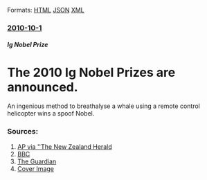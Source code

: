 
Formats: [HTML](/news/2010/10/1/the-2010-ig-nobel-prizes-are-announced.html)  [JSON](/news/2010/10/1/the-2010-ig-nobel-prizes-are-announced.json)  [XML](/news/2010/10/1/the-2010-ig-nobel-prizes-are-announced.xml)  

### [2010-10-1](/news/2010/10/1/index.md)

##### Ig Nobel Prize
# The 2010 Ig Nobel Prizes are announced. 

An ingenious method to breathalyse a whale using a remote control helicopter wins a spoof Nobel.


### Sources:

1. [AP via ''The New Zealand Herald](http://www.nzherald.co.nz/the-changing-world/news/article.cfm?c_id=1502962&objectid=10677433&ref=rss)
2. [BBC](http://www.bbc.co.uk/news/science-environment-11447095)
3. [The Guardian](http://www.guardian.co.uk/science/2010/oct/01/ig-nobel-awards-mould-bats)
3. [Cover Image](http://www.bbc.co.uk/news/special/2015/newsspec_10857/bbc_news_logo.png?cb=1)
